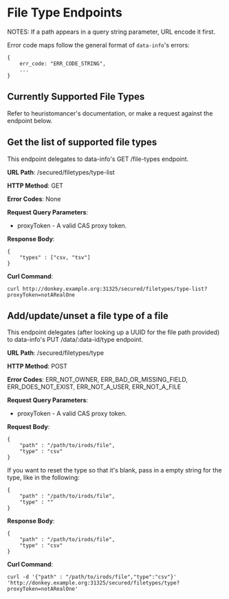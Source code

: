 # File Type Endpoints

NOTES: If a path appears in a query string parameter, URL encode it first.

Error code maps follow the general format of `data-info`'s errors:

    {
        err_code: "ERR_CODE_STRING",
 		...
    }

Currently Supported File Types
------------------------------

Refer to heuristomancer's documentation, or make a request against the endpoint below.


Get the list of supported file types
---------------------------------------

This endpoint delegates to data-info's GET /file-types endpoint.

__URL Path__: /secured/filetypes/type-list

__HTTP Method__: GET

__Error Codes__: None

__Request Query Parameters__:
* proxyToken - A valid CAS proxy token.

__Response Body__:

    {
        "types" : ["csv, "tsv"]
    }

__Curl Command__:

    curl http://donkey.example.org:31325/secured/filetypes/type-list?proxyToken=notARealOne


Add/update/unset a file type of a file
--------------------------------------

This endpoint delegates (after looking up a UUID for the file path provided) to data-info's PUT /data/:data-id/type endpoint.

__URL Path__: /secured/filetypes/type

__HTTP Method__: POST

__Error Codes__: ERR_NOT_OWNER, ERR_BAD_OR_MISSING_FIELD, ERR_DOES_NOT_EXIST, ERR_NOT_A_USER, ERR_NOT_A_FILE

__Request Query Parameters__:
* proxyToken - A valid CAS proxy token.

__Request Body__:

    {
        "path" : "/path/to/irods/file",
        "type" : "csv"
    }
If you want to reset the type so that it's blank, pass in a empty string for the type, like in the following:

    {
        "path" : "/path/to/irods/file",
        "type" : ""
    }

__Response Body__:

    {
        "path" : "/path/to/irods/file",
        "type" : "csv"
    }

__Curl Command__:

    curl -d '{"path" : "/path/to/irods/file","type":"csv"}' 'http://donkey.example.org:31325/secured/filetypes/type?proxyToken=notARealOne'
